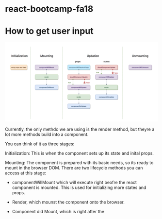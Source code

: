 # react-bootcamp-fa18

# How to get user input
![Test Image 1](images/lifecycle.png)


Currently, the only methdo we are using is the render method, but theyre a lot more methods build into a component. 

You can think of it as three stages:

Initialization: This is when the component sets up its state and inital props.

Mounting: The component is prepared with its basic needs, so its ready to mount in the browser DOM. There are two lifecycle methods you can access at this stage: 
* componentWillMount which will execute right beofre the react component is mounted. This is used for initializing more states and props. 

* Render, which mounst the component onto the browser. 

* Component did Mount, which is right after the 